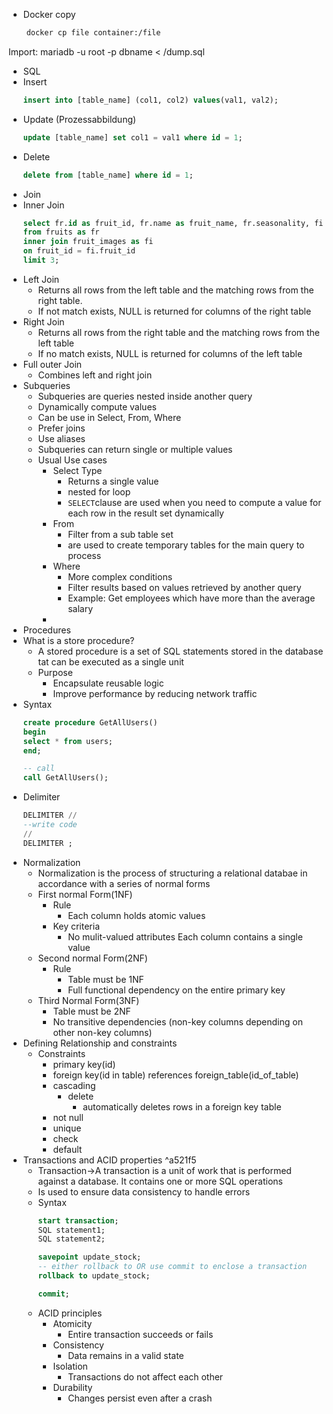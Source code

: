 
- Docker copy
```bash
    docker cp file container:/file
```
Import:
    mariadb -u root -p dbname < /dump.sql
- SQL
- Insert
    ```sql
    insert into [table_name] (col1, col2) values(val1, val2);
    ```
- Update (Prozessabbildung)
    ```sql
    update [table_name] set col1 = val1 where id = 1; 
    ```
- Delete
    ```sql
    delete from [table_name] where id = 1;
    ```
- Join
- Inner Join
    ```sql
    select fr.id as fruit_id, fr.name as fruit_name, fr.seasonality, fi.filename
    from fruits as fr
    inner join fruit_images as fi
    on fruit_id = fi.fruit_id
    limit 3;  
    ```
- Left Join
    - Returns all rows from the left table and the matching rows from the right table.
    - If not match exists, NULL is returned for columns of the right table
- Right Join
    - Returns all rows from the right table  and the matching rows from the left table
    - If no match exists, NULL is returned for columns of the left table
- Full outer Join
    - Combines left and right join
- Subqueries
    - Subqueries are queries nested inside another query
    - Dynamically compute values
    - Can be use in Select, From, Where
    - Prefer joins
    - Use aliases
    - Subqueries can return single or multiple values
    - Usual Use cases
        - Select Type
            - Returns a single value
            - nested for loop
            - `SELECT`clause are used when you need to compute a value for each row in the result set dynamically 
        - From
            - Filter from a sub table set
            - are used to create temporary tables for the main query to process
        - Where
            - More complex conditions
            - Filter results based on values retrieved by another query
            - Example: Get employees which have more than the average salary
        - 
- Procedures
- What is a store procedure?
    - A stored procedure is a set of SQL statements stored in the database tat can be executed as a single unit
    - Purpose
        - Encapsulate reusable logic
        - Improve performance by reducing network traffic
- Syntax
    ```sql
    create procedure GetAllUsers()
    begin
    select * from users;
    end;  

    -- call
    call GetAllUsers();
    ```
- Delimiter
    ```sql
    DELIMITER //
    --write code
    //
    DELIMITER ; 
    ```
- Normalization
    - Normalization is the process of structuring a relational databae in accordance with a series of normal forms
    - First normal Form(1NF)
        - Rule
            - Each column holds atomic values
        - Key criteria
            - No mulit-valued attributes Each column contains a single value
    - Second normal Form(2NF)
        - Rule
            - Table must be 1NF
            - Full functional dependency on the entire primary key
    - Third Normal Form(3NF)
        - Table must be 2NF
        - No transitive dependencies (non-key columns depending on other non-key columns)
- Defining Relationship and constraints
    - Constraints
        - primary key(id)
        - foreign key(id in table) references foreign_table(id_of_table)
        - cascading
            - delete
                - automatically deletes rows in a foreign key table
        - not null
        - unique
        - check
        - default
- Transactions and ACID properties ^a521f5
    - Transaction→A transaction is a unit of work that is performed against a database. It contains one or more SQL operations
    - Is used to ensure data consistency to handle errors
    - Syntax
        ```sql
        start transaction;
        SQL statement1;
        SQL statement2;

        savepoint update_stock; 
        -- either rollback to OR use commit to enclose a transaction
        rollback to update_stock; 

        commit;  
        ```
    - ACID principles
        - Atomicity
            - Entire transaction succeeds or fails
        - Consistency
            - Data remains in a valid state
        - Isolation
            - Transactions do not affect each other
        - Durability
            - Changes persist even after a crash
